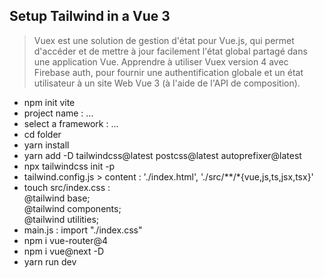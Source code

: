 ## Setup Tailwind in a Vue 3

> Vuex est une solution de gestion d'état pour Vue.js, qui permet d'accéder et de mettre à jour facilement l'état global partagé dans une application Vue. Apprendre à utiliser Vuex version 4 avec Firebase auth, pour fournir une authentification globale et un état utilisateur à un site Web Vue 3 (à l'aide de l'API de composition).

- npm init vite
- project name : ...
- select a framework : ...
- cd folder
- yarn install
- yarn add -D tailwindcss@latest postcss@latest autoprefixer@latest
- npx tailwindcss init -p
- tailwind.config.js > content : './index.html', './src/**/*{vue,js,ts,jsx,tsx}'
- touch src/index.css : <br>
  @tailwind base; <br>@tailwind components; <br>@tailwind utilities;
- main.js : import "./index.css"
- npm i vue-router@4
- npm i vue@next -D
- yarn run dev
